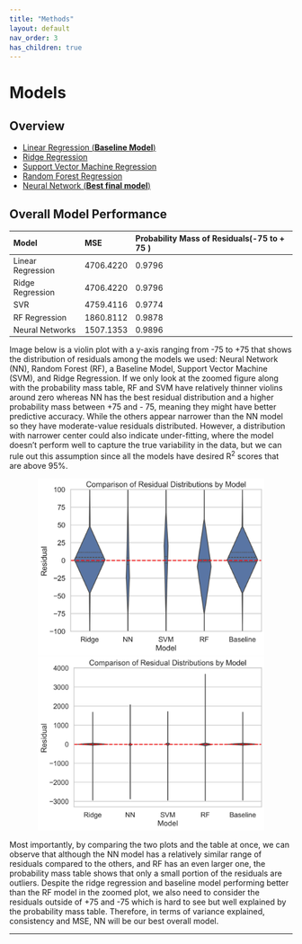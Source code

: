 ```yaml
---
title: "Methods"
layout: default
nav_order: 3
has_children: true
---
```


# Models

## Overview
- [Linear Regression (**Baseline Model**)]
- [Ridge Regression]
- [Support Vector Machine Regression]
- [Random Forest Regression]
- [Neural Network (**Best final model**)]

## Overall Model Performance

| Model           | MSE               |Probability Mass of Residuals(-75 to + 75 )|
|:----------------|:------------------|:---------------|
|Linear Regression| 4706.4220         |0.9796        |        
|Ridge Regression | 4706.4220         |0.9796        |
|SVR              | 4759.4116         |0.9774        |
|RF Regression    | 1860.8112         |0.9878        |
|Neural Networks  | 1507.1353         |0.9896        |

Image below is a violin plot with a y-axis ranging from -75 to +75 that shows the distribution of residuals among the models we used: Neural Network (NN), Random Forest (RF), a Baseline Model, Support Vector Machine (SVM), and Ridge Regression. If we only look at the zoomed figure along with the probability mass table, RF and SVM have relatively thinner violins around zero whereas NN has the best residual distribution and a higher probability mass between +75 and - 75, meaning they might have better predictive accuracy. While the others appear narrower than the NN model so they have moderate-value residuals distributed. However, a distribution with narrower center could also indicate under-fitting, where the model doesn’t perform well to capture the true variability in the data, but we can rule out this assumption since all the models have desired R<sup>2</sup> scores that are above 95%.  
<center><img src="assets/images/Violin_zoomed.png" alt="Violin_zoomed" width="80%" height="80%"> </center>
<center><img src="assets/images/Violin_Unzoomed.png" alt="Violin_Unzoomed" width="80%" height="80%"> </center>


Most importantly, by comparing the two plots and the table at once, we can observe that although the NN model has a relatively similar range of residuals compared to the others, and RF has an even larger one, the probability mass table shows that only a small portion of the residuals are outliers. Despite the ridge regression and baseline model performing better than the RF model in the zoomed plot, we also need to consider the residuals outside of +75 and -75 which is hard to see but well explained by the probability mass table. Therefore, in terms of variance explained, consistency and MSE, NN will be our best overall model.

----
[Neural Network (**Best final model**)]: https://zhtdbb1.github.io/FindingGhostParticles-Website/regression.html#neural-networks
[Linear Regression (**Baseline Model**)]: https://zhtdbb1.github.io/FindingGhostParticles-Website/regression.html#linear-regression-baseline-model
[Ridge Regression]:https://zhtdbb1.github.io/FindingGhostParticles-Website/regression.html#ridge-regression
[Support Vector Machine Regression]:https://zhtdbb1.github.io/FindingGhostParticles-Website/regression.html#support-vector-machine-regressor
[Random Forest Regression]:https://zhtdbb1.github.io/FindingGhostParticles-Website/regression.html#random-forest-regressor
